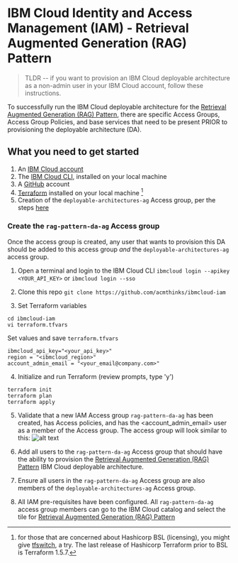 
# IBM Cloud Identity and Access Management (IAM) - Retrieval Augmented Generation (RAG) Pattern
> TLDR -- if you want to provision an IBM Cloud deployable architecture as a non-admin user in your IBM Cloud account, follow these instructions.

To successfully run the IBM Cloud deployable architecture for the [Retrieval Augmented Generation (RAG) Pattern](https://cloud.ibm.com/catalog/7a4d68b4-cf8b-40cd-a3d1-f49aff526eb3/architecture/Retrieval_Augmented_Generation_Pattern-5fdd0045-30fc-4013-a8bc-6db9d5447a52-global), there are specific Access Groups, Access Group Policies, and base services that need to be present PRIOR to provisioning the deployable architecture (DA).

## What you need to get started
1. An [IBM Cloud account](https://cloud.ibm.com/registration)
2. The [IBM Cloud CLI](https://cloud.ibm.com/docs/cli?topic=cli-getting-started), installed on your local machine
3. A [GitHub](https://github.com/signup) account
4. [Terraform](https://developer.hashicorp.com/terraform/install?product_intent=terraform) installed on your local machine [^1]
5. Creation of the `deployable-architectures-ag` Access group, per the steps [here](../../README.md)

### Create the `rag-pattern-da-ag` Access group
Once the access group is created, any user that wants to provision this DA should be added to this access group *and* the `deployable-architectures-ag` access group.

1. Open a terminal and login to the IBM Cloud CLI
```ibmcloud login --apikey <YOUR_API_KEY>```
or
```ibmcloud login --sso```

2. Clone this repo
```git clone https://github.com/acmthinks/ibmcloud-iam```

3. Set Terraform variables
```
cd ibmcloud-iam
vi terraform.tfvars
```
Set values and save `terraform.tfvars`
```
ibmcloud_api_key="<your_api_key>"
region = "<ibmcloud_region>"
account_admin_email = "<your_email@company.com>"
```

4. Initialize and run Terraform (review prompts, type 'y')
```
terraform init
terraform plan
terraform apply
```

5. Validate that a new IAM Access group `rag-pattern-da-ag` has been created, has Access policies, and has the <account_admin_email> user as a member of the Access group. The access group will look similar to this:
![alt text](image.png)

6. Add all users to the `rag-pattern-da-ag` Access group that should have the ability to provision the [Retrieval Augmented Generation (RAG) Pattern](https://cloud.ibm.com/catalog/7a4d68b4-cf8b-40cd-a3d1-f49aff526eb3/architecture/Retrieval_Augmented_Generation_Pattern-5fdd0045-30fc-4013-a8bc-6db9d5447a52-global) IBM Cloud deployable architecture.

7. Ensure all users in the `rag-pattern-da-ag` Access group are also members of the `deployable-architectures-ag` Access group.

8. All IAM pre-requisites have been configured. All `rag-pattern-da-ag` access group members can go to the IBM Cloud catalog and select the tile for [Retrieval Augmented Generation (RAG) Pattern](https://cloud.ibm.com/catalog/7a4d68b4-cf8b-40cd-a3d1-f49aff526eb3/architecture/Retrieval_Augmented_Generation_Pattern-5fdd0045-30fc-4013-a8bc-6db9d5447a52-global)


[^1]: for those that are concerned about Hashicorp BSL (licensing), you might give [tfswitch](https://tfswitch.warrensbox.com/Installation/), a try. The last release of Hashicorp Terraform prior to BSL is Terraform 1.5.7.
